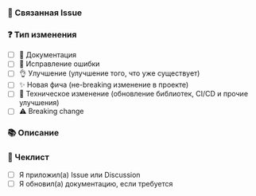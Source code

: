 ### 🔗 Связанная Issue

<!-- Убедитесь, что у вашего PR есть связанная Issue, и упомяните её как Closes #123 -->

### ❓ Тип изменения

<!-- Какие изменения вы вносите? Поставьте `x` во все `[ ]` ниже, которые подходят под описание PR. -->

- [ ] 📖 Документация
- [ ] 🐞 Исправление ошибки
- [ ] 👌 Улучшение (улучшение того, что уже существует)
- [ ] ✨ Новая фича (не-breaking изменение в проекте)
- [ ] 🧹 Техническое изменение (обновление библиотек, CI/CD и прочие улучшения)
- [ ] ⚠️ Breaking change

### 📚 Описание

<!-- Опишите детали реквеста -->

### 📝 Чеклист

<!-- Put an `x` in all the boxes that apply. -->
<!-- If your change requires a documentation PR, please link it appropriately -->
<!-- If you're unsure about any of these, don't hesitate to ask. We're here to help! -->

- [ ] Я приложил(а) Issue или Discussion
- [ ] Я обновил(а) документацию, если требуется
